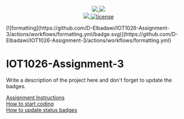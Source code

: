 <p align="center">
	<a href="https://github.com/D-Elbadawi/IOT1026-Assignment-3/actions/workflows/ci.yml">
    <img src="https://github.com/D-Elbadawi/IOT1026-Assignment-3/actions/workflows/ci.yml/badge.svg"/>
    </a>
	<a href="https://github.com/D-Elbadawi/IOT1026-Assignment-3/actions/workflows/formatting.yml">
    <img src="https://github.com/D-Elbadawi/IOT1026-Assignment-3/actions/workflows/formatting.yml/badge.svg"/>
	<br/>
    <a href="https://codecov.io/gh/D-Elbadawi/IOT1026-Assignment-3" > 
    <img src="https://codecov.io/gh/D-Elbadawi/IOT1026-Assignment-3/branch/main/graph/badge.svg?token=JS0857X5JD"/> 
	<img title="MIT License" alt="license" src="https://img.shields.io/badge/license-MIT-informational?style=flat-square">	
    </a>
</p>
       [![formatting](https://github.com/D-Elbadawi/IOT1026-Assignment-3/actions/workflows/formatting.yml/badge.svg)](https://github.com/D-Elbadawi/IOT1026-Assignment-3/actions/workflows/formatting.yml)

# IOT1026-Assignment-3
Write a description of the project here and don't forget to update the badges.  

[Assignment Instructions](docs/instructions.md)  
[How to start coding](docs/how-to-use.md)  
[How to update status badges](docs/how-to-update-badges.md)
